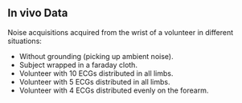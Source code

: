 ## In vivo Data
Noise acquisitions acquired from the wrist of a volunteer in different situations:
- Without grounding (picking up ambient noise).
- Subject wrapped in a faraday cloth.
- Volunteer with 10 ECGs distributed in all limbs.
- Volunteer with 5 ECGs distributed in all limbs.
- Volunteer with 4 ECGs distributed evenly on the forearm.
